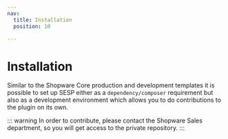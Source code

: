 ```yaml
---
nav:
  title: Installation
  position: 10

---
```


# Installation

Similar to the Shopware Core production and development templates it is possible to set up SESP either as a `dependency/composer` requirement but also as a development environment which allows you to do contributions to the plugin on its own.

::: warning
In order to contribute, please contact the Shopware Sales department, so you will get access to the private repository.
:::
